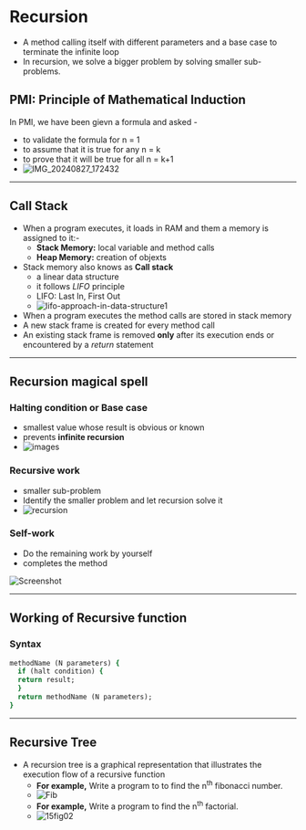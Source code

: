 # Recursion

- A method calling itself with different parameters and a base case to terminate the infinite loop
- In recursion, we solve a bigger problem by solving smaller sub-problems.

## PMI: Principle of Mathematical Induction

In PMI, we have been gievn a formula and asked -
- to validate the formula for n = 1
- to assume that it is true for any n = k
- to prove that it will be true for all n = k+1
- ![IMG_20240827_172432](https://github.com/user-attachments/assets/f24eec3d-8ef0-4a31-9646-693004973634)

---

## Call Stack

- When a program executes, it loads in RAM and them a memory is assigned to it:-
  - **Stack Memory:** local variable and method calls
  - **Heap Memory:** creation of objexts
- Stack memory also knows as **Call stack**
  - a linear data structure
  - it follows _LIFO_ principle
  - LIFO: Last In, First Out
  - ![lifo-approach-in-data-structure1](https://github.com/user-attachments/assets/3422c3d4-b7c2-454c-8fde-d09155b03502)
- When a program executes the method calls are stored in stack memory
- A new stack frame is created for every method call
- An existing stack frame is removed **only** after its execution ends or encountered by a _return_ statement

---

## Recursion magical spell

### Halting condition or Base case
- smallest value whose result is obvious or known
- prevents **infinite recursion**
- ![images](https://github.com/user-attachments/assets/96481961-fe2f-4f45-ae9d-dac4e14e797e)


### Recursive work
- smaller sub-problem
- Identify the smaller problem and let recursion solve it
- ![recursion](https://github.com/user-attachments/assets/cf2b30c6-459d-427e-8a99-3e148c168eb3)

### Self-work
- Do the remaining work by yourself
- completes the method

![Screenshot](https://github.com/user-attachments/assets/810e2e94-78fa-447e-aadf-175dc26dcb17)

---

## Working of Recursive function

### Syntax

```ruby
methodName (N parameters) {
  if (halt condition) {
  return result;
  }
  return methodName (N parameters);
}
```

---

## Recursive Tree
- A recursion tree is a graphical representation that illustrates the execution flow of a recursive function
  - **For example,** Write a program to to find the n<sup>th</sup> fibonacci number.
  - ![Fib](https://github.com/user-attachments/assets/a317c044-109a-425c-9f8b-8582bd123303)
  - **For example,** Write a program to find the n<sup>th</sup> factorial.
  - ![15fig02](https://github.com/user-attachments/assets/b9e6e0f9-a334-4880-a262-ac03599e4fb6)
